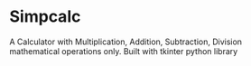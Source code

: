 # Simpcalc
A Calculator with Multiplication, Addition, Subtraction, Division mathematical operations only. Built with tkinter python library

